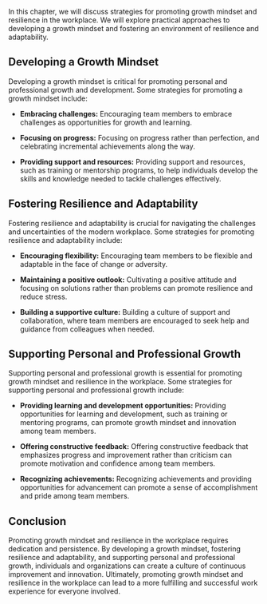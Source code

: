 
In this chapter, we will discuss strategies for promoting growth mindset and resilience in the workplace. We will explore practical approaches to developing a growth mindset and fostering an environment of resilience and adaptability.

Developing a Growth Mindset
---------------------------

Developing a growth mindset is critical for promoting personal and professional growth and development. Some strategies for promoting a growth mindset include:

* **Embracing challenges:** Encouraging team members to embrace challenges as opportunities for growth and learning.

* **Focusing on progress:** Focusing on progress rather than perfection, and celebrating incremental achievements along the way.

* **Providing support and resources:** Providing support and resources, such as training or mentorship programs, to help individuals develop the skills and knowledge needed to tackle challenges effectively.

Fostering Resilience and Adaptability
-------------------------------------

Fostering resilience and adaptability is crucial for navigating the challenges and uncertainties of the modern workplace. Some strategies for promoting resilience and adaptability include:

* **Encouraging flexibility:** Encouraging team members to be flexible and adaptable in the face of change or adversity.

* **Maintaining a positive outlook:** Cultivating a positive attitude and focusing on solutions rather than problems can promote resilience and reduce stress.

* **Building a supportive culture:** Building a culture of support and collaboration, where team members are encouraged to seek help and guidance from colleagues when needed.

Supporting Personal and Professional Growth
-------------------------------------------

Supporting personal and professional growth is essential for promoting growth mindset and resilience in the workplace. Some strategies for supporting personal and professional growth include:

* **Providing learning and development opportunities:** Providing opportunities for learning and development, such as training or mentoring programs, can promote growth mindset and innovation among team members.

* **Offering constructive feedback:** Offering constructive feedback that emphasizes progress and improvement rather than criticism can promote motivation and confidence among team members.

* **Recognizing achievements:** Recognizing achievements and providing opportunities for advancement can promote a sense of accomplishment and pride among team members.

Conclusion
----------

Promoting growth mindset and resilience in the workplace requires dedication and persistence. By developing a growth mindset, fostering resilience and adaptability, and supporting personal and professional growth, individuals and organizations can create a culture of continuous improvement and innovation. Ultimately, promoting growth mindset and resilience in the workplace can lead to a more fulfilling and successful work experience for everyone involved.
